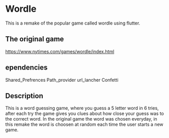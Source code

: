 # Wordle

This is a remake of the popular game called wordle using flutter.

## The original game

https://www.nytimes.com/games/wordle/index.html

## ependencies

Shared_Prefrences
Path_provider
url_lancher
Confetti

## Description
This is a word guessing game, where you guess a 5 letter word in 6 tries, after each try the game gives you clues about how close your guess was to the correct word.
In the original game the word was chosen everyday, in this remake the word is choosen at random each time the user starts a new game.
